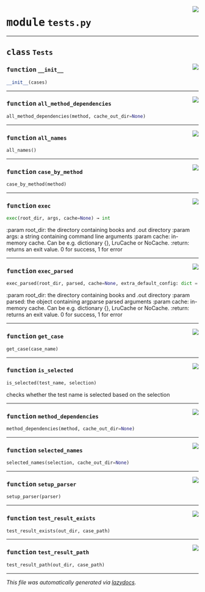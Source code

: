 <!-- markdownlint-disable -->

<a href="../booktest/tests.py#L0"><img align="right" style="float:right;" src="https://img.shields.io/badge/-source-cccccc?style=flat-square"></a>

# <kbd>module</kbd> `tests.py`






---

## <kbd>class</kbd> `Tests`




<a href="../booktest/tests.py#L15"><img align="right" style="float:right;" src="https://img.shields.io/badge/-source-cccccc?style=flat-square"></a>

### <kbd>function</kbd> `__init__`

```python
__init__(cases)
```








---

<a href="../booktest/tests.py#L80"><img align="right" style="float:right;" src="https://img.shields.io/badge/-source-cccccc?style=flat-square"></a>

### <kbd>function</kbd> `all_method_dependencies`

```python
all_method_dependencies(method, cache_out_dir=None)
```





---

<a href="../booktest/tests.py#L91"><img align="right" style="float:right;" src="https://img.shields.io/badge/-source-cccccc?style=flat-square"></a>

### <kbd>function</kbd> `all_names`

```python
all_names()
```





---

<a href="../booktest/tests.py#L60"><img align="right" style="float:right;" src="https://img.shields.io/badge/-source-cccccc?style=flat-square"></a>

### <kbd>function</kbd> `case_by_method`

```python
case_by_method(method)
```





---

<a href="../booktest/tests.py#L430"><img align="right" style="float:right;" src="https://img.shields.io/badge/-source-cccccc?style=flat-square"></a>

### <kbd>function</kbd> `exec`

```python
exec(root_dir, args, cache=None) → int
```

:param root_dir: the directory containing books and .out directory :param args: a string containing command line arguments :param cache: in-memory cache. Can be e.g. dictionary {},  LruCache or NoCache. :return: returns an exit value. 0 for success, 1 for error 

---

<a href="../booktest/tests.py#L252"><img align="right" style="float:right;" src="https://img.shields.io/badge/-source-cccccc?style=flat-square"></a>

### <kbd>function</kbd> `exec_parsed`

```python
exec_parsed(root_dir, parsed, cache=None, extra_default_config: dict = {}) → int
```

:param root_dir:  the directory containing books and .out directory :param parsed: the object containing argparse parsed arguments :param cache: in-memory cache. Can be e.g. dictionary {},  LruCache or NoCache. :return: returns an exit value. 0 for success, 1 for error 

---

<a href="../booktest/tests.py#L54"><img align="right" style="float:right;" src="https://img.shields.io/badge/-source-cccccc?style=flat-square"></a>

### <kbd>function</kbd> `get_case`

```python
get_case(case_name)
```





---

<a href="../booktest/tests.py#L18"><img align="right" style="float:right;" src="https://img.shields.io/badge/-source-cccccc?style=flat-square"></a>

### <kbd>function</kbd> `is_selected`

```python
is_selected(test_name, selection)
```

checks whether the test name is selected based on the selection 

---

<a href="../booktest/tests.py#L68"><img align="right" style="float:right;" src="https://img.shields.io/badge/-source-cccccc?style=flat-square"></a>

### <kbd>function</kbd> `method_dependencies`

```python
method_dependencies(method, cache_out_dir=None)
```





---

<a href="../booktest/tests.py#L94"><img align="right" style="float:right;" src="https://img.shields.io/badge/-source-cccccc?style=flat-square"></a>

### <kbd>function</kbd> `selected_names`

```python
selected_names(selection, cache_out_dir=None)
```





---

<a href="../booktest/tests.py#L108"><img align="right" style="float:right;" src="https://img.shields.io/badge/-source-cccccc?style=flat-square"></a>

### <kbd>function</kbd> `setup_parser`

```python
setup_parser(parser)
```





---

<a href="../booktest/tests.py#L51"><img align="right" style="float:right;" src="https://img.shields.io/badge/-source-cccccc?style=flat-square"></a>

### <kbd>function</kbd> `test_result_exists`

```python
test_result_exists(out_dir, case_path)
```





---

<a href="../booktest/tests.py#L48"><img align="right" style="float:right;" src="https://img.shields.io/badge/-source-cccccc?style=flat-square"></a>

### <kbd>function</kbd> `test_result_path`

```python
test_result_path(out_dir, case_path)
```








---

_This file was automatically generated via [lazydocs](https://github.com/ml-tooling/lazydocs)._
